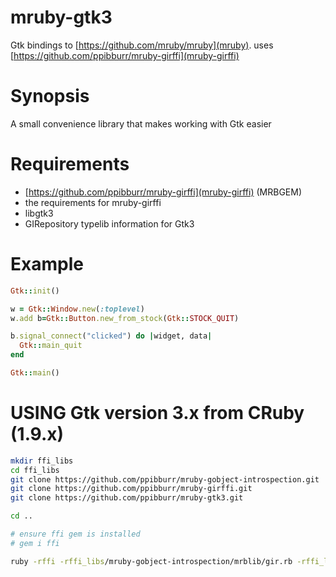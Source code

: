 mruby-gtk3
==========
Gtk bindings to [https://github.com/mruby/mruby](mruby). uses [https://github.com/ppibburr/mruby-girffi](mruby-girffi)

Synopsis
===
A small convenience library that makes working with Gtk easier

Requirements
===
* [https://github.com/ppibburr/mruby-girffi](mruby-girffi) (MRBGEM)
* the requirements for mruby-girffi
* libgtk3
* GIRepository typelib information for Gtk3

Example
===
```ruby
Gtk::init()

w = Gtk::Window.new(:toplevel)
w.add b=Gtk::Button.new_from_stock(Gtk::STOCK_QUIT)

b.signal_connect("clicked") do |widget, data|
  Gtk::main_quit
end

Gtk::main()
```

USING Gtk version 3.x from CRuby (1.9.x)
===
```bash
mkdir ffi_libs
cd ffi_libs
git clone https://github.com/ppibburr/mruby-gobject-introspection.git
git clone https://github.com/ppibburr/mruby-girffi.git
git clone https://github.com/ppibburr/mruby-gtk3.git

cd ..

# ensure ffi gem is installed
# gem i ffi

ruby -rffi -rffi_libs/mruby-gobject-introspection/mrblib/gir.rb -rffi_libs/mruby-girffi/mrblib/mrb_girffi.rb -rffi_libs/mruby-gtk3/mrblib/gtk3.rb path/to/file.rb
```
